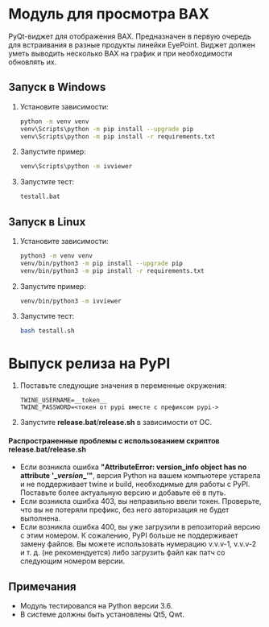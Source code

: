# Модуль для просмотра ВАХ

PyQt-виджет для отображения ВАХ. Предназначен в первую очередь для встраивания в разные продукты линейки EyePoint. Виджет должен уметь выводить несколько ВАХ на график и при необходимости обновлять их.

## Запуск в Windows

1. Установите зависимости:

   ```bash
   python -m venv venv
   venv\Scripts\python -m pip install --upgrade pip
   venv\Scripts\python -m pip install -r requirements.txt
   ```

2. Запустите пример:

   ```bash
   venv\Scripts\python -m ivviewer
   ```

3. Запустите тест:

   ```bash
   testall.bat
   ```

## Запуск в Linux

1. Установите зависимости:

   ```bash
   python3 -m venv venv
   venv/bin/python3 -m pip install --upgrade pip
   venv/bin/python3 -m pip install -r requirements.txt
   ```

2. Запустите пример:

   ```bash
   venv/bin/python3 -m ivviewer
   ```

3. Запустите тест:

   ```bash
   bash testall.sh
   ```

# Выпуск релиза на PyPI

1. Поставьте следующие значения в переменные окружения:

   ```
   TWINE_USERNAME=__token__
   TWINE_PASSWORD=<токен от pypi вместе с префиксом pypi->
   ```
2. Запустите **release.bat**/**release.sh** в зависимости от ОС.

#### Распространенные проблемы с использованием скриптов release.bat/release.sh

- Если возникла ошибка **"AttributeError: version_info object has no attribute '\__version__'"**, версия Python на вашем компьютере устарела и не поддерживает twine и build, необходимые для работы с PyPI. Поставьте более актуальную версию и добавьте её в путь.
- Если возникла ошибка 403, вы неправильно ввели токен. Проверьте, что вы не потеряли префикс, без него авторизация не будет выполнена.
- Если возникла ошибка 400, вы уже загрузили в репозиторий версию с этим номером. К сожалению, PyPI больше не поддерживает замену файлов. Вы можете использовать нумерацию v.v.v-1, v.v.v-2 и т. д. (не рекомендуется) либо загрузить файл как патч со следующим номером версии.


## Примечания

- Модуль тестировался на Python версии 3.6.
- В системе должны быть установлены Qt5, Qwt.
